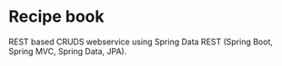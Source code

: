 # Recipe book
REST based CRUDS webservice using Spring Data REST (Spring Boot, Spring MVC, Spring Data, JPA).

 
